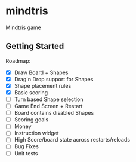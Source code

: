# mindtris

Mindtris game

## Getting Started

Roadmap:

- [X] Draw Board + Shapes
- [X] Drag'n Drop support for Shapes
- [X] Shape placement rules
- [X] Basic scoring
- [ ] Turn based Shape selection 
- [ ] Game End Screen + Restart 
- [ ] Board contains disabled Shapes
- [ ] Scoring goals
- [ ] Money
- [ ] Instruction widget
- [ ] High Score/board state across restarts/reloads
- [ ] Bug Fixes
- [ ] Unit tests